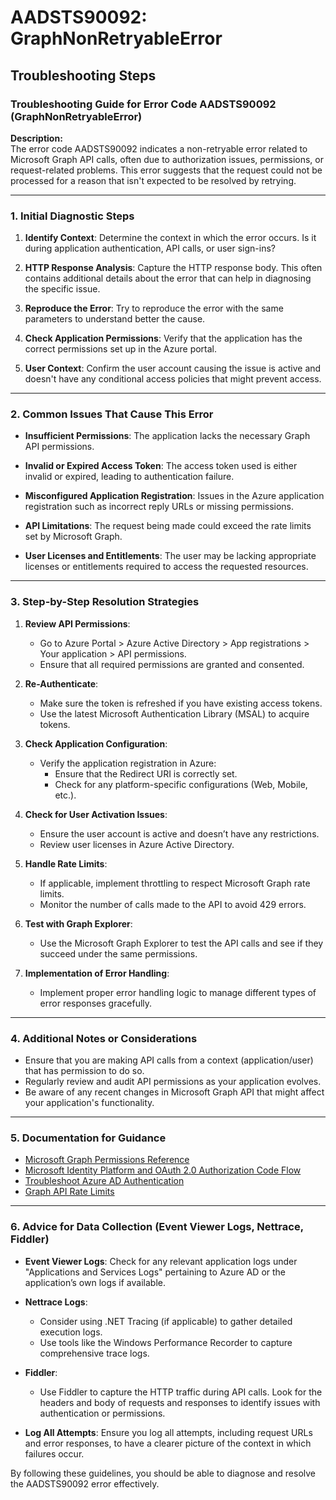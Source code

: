 
# AADSTS90092: GraphNonRetryableError


## Troubleshooting Steps
### Troubleshooting Guide for Error Code AADSTS90092 (GraphNonRetryableError)

**Description:**  
The error code AADSTS90092 indicates a non-retryable error related to Microsoft Graph API calls, often due to authorization issues, permissions, or request-related problems. This error suggests that the request could not be processed for a reason that isn't expected to be resolved by retrying.

---

### 1. Initial Diagnostic Steps

1. **Identify Context**: Determine the context in which the error occurs. Is it during application authentication, API calls, or user sign-ins?
   
2. **HTTP Response Analysis**: Capture the HTTP response body. This often contains additional details about the error that can help in diagnosing the specific issue.

3. **Reproduce the Error**: Try to reproduce the error with the same parameters to understand better the cause.

4. **Check Application Permissions**: Verify that the application has the correct permissions set up in the Azure portal.

5. **User Context**: Confirm the user account causing the issue is active and doesn't have any conditional access policies that might prevent access.

---

### 2. Common Issues That Cause This Error

- **Insufficient Permissions**: The application lacks the necessary Graph API permissions.
  
- **Invalid or Expired Access Token**: The access token used is either invalid or expired, leading to authentication failure.

- **Misconfigured Application Registration**: Issues in the Azure application registration such as incorrect reply URLs or missing permissions.

- **API Limitations**: The request being made could exceed the rate limits set by Microsoft Graph.

- **User Licenses and Entitlements**: The user may be lacking appropriate licenses or entitlements required to access the requested resources.

---

### 3. Step-by-Step Resolution Strategies

1. **Review API Permissions**:
   - Go to Azure Portal > Azure Active Directory > App registrations > Your application > API permissions.
   - Ensure that all required permissions are granted and consented.

2. **Re-Authenticate**:
   - Make sure the token is refreshed if you have existing access tokens.
   - Use the latest Microsoft Authentication Library (MSAL) to acquire tokens.

3. **Check Application Configuration**:
   - Verify the application registration in Azure:
     - Ensure that the Redirect URI is correctly set.
     - Check for any platform-specific configurations (Web, Mobile, etc.).

4. **Check for User Activation Issues**:
   - Ensure the user account is active and doesn’t have any restrictions.
   - Review user licenses in Azure Active Directory.

5. **Handle Rate Limits**:
   - If applicable, implement throttling to respect Microsoft Graph rate limits.
   - Monitor the number of calls made to the API to avoid 429 errors.

6. **Test with Graph Explorer**:
   - Use the Microsoft Graph Explorer to test the API calls and see if they succeed under the same permissions.

7. **Implementation of Error Handling**:
   - Implement proper error handling logic to manage different types of error responses gracefully.

---

### 4. Additional Notes or Considerations

- Ensure that you are making API calls from a context (application/user) that has permission to do so.
- Regularly review and audit API permissions as your application evolves.
- Be aware of any recent changes in Microsoft Graph API that might affect your application's functionality.

---

### 5. Documentation for Guidance

- [Microsoft Graph Permissions Reference](https://docs.microsoft.com/en-us/graph/permissions-reference)
- [Microsoft Identity Platform and OAuth 2.0 Authorization Code Flow](https://docs.microsoft.com/en-us/azure/active-directory/develop/v2-oauth2-auth-code-flow)
- [Troubleshoot Azure AD Authentication](https://docs.microsoft.com/en-us/azure/active-directory/develop/troubleshoot-authentication)
- [Graph API Rate Limits](https://docs.microsoft.com/en-us/graph/throttling)

---

### 6. Advice for Data Collection (Event Viewer Logs, Nettrace, Fiddler)

- **Event Viewer Logs**: Check for any relevant application logs under "Applications and Services Logs" pertaining to Azure AD or the application’s own logs if available.

- **Nettrace Logs**: 
  - Consider using .NET Tracing (if applicable) to gather detailed execution logs.
  - Use tools like the Windows Performance Recorder to capture comprehensive trace logs.

- **Fiddler**:
  - Use Fiddler to capture the HTTP traffic during API calls. Look for the headers and body of requests and responses to identify issues with authentication or permissions.

- **Log All Attempts**: Ensure you log all attempts, including request URLs and error responses, to have a clearer picture of the context in which failures occur.

By following these guidelines, you should be able to diagnose and resolve the AADSTS90092 error effectively.